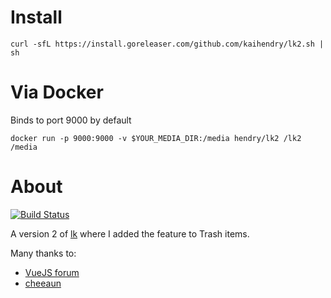 # Install

	curl -sfL https://install.goreleaser.com/github.com/kaihendry/lk2.sh | sh

# Via Docker

Binds to port 9000 by default

	docker run -p 9000:9000 -v $YOUR_MEDIA_DIR:/media hendry/lk2 /lk2 /media

# About

[![Build Status](https://travis-ci.org/kaihendry/lk2.svg?branch=master)](https://travis-ci.org/kaihendry/lk2)

A version 2 of [lk](https://github.com/kaihendry/lk) where I added the feature to Trash items.

Many thanks to:

* [VueJS forum](https://forum.vuejs.org/u/hendry/activity)
* [cheeaun](https://twitter.com/cheeaun/status/947388337358172160)
